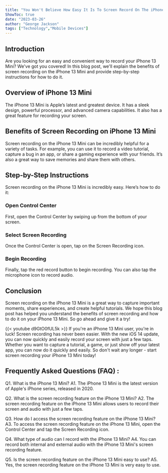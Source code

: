 ```yaml
---
title: "You Won't Believe How Easy It Is To Screen Record On The iPhone 13 Mini!"
ShowToc: true 
date: "2023-03-26"
author: "George Jackson" 
tags: ["Technology","Mobile Devices"]
---
```

## Introduction 
Are you looking for an easy and convenient way to record your iPhone 13 Mini? We've got you covered! In this blog post, we'll explain the benefits of screen recording on the iPhone 13 Mini and provide step-by-step instructions for how to do it. 

## Overview of iPhone 13 Mini 
The iPhone 13 Mini is Apple’s latest and greatest device. It has a sleek design, powerful processor, and advanced camera capabilities. It also has a great feature for recording your screen. 

## Benefits of Screen Recording on iPhone 13 Mini 
Screen recording on the iPhone 13 Mini can be incredibly helpful for a variety of tasks. For example, you can use it to record a video tutorial, capture a bug in an app, or share a gaming experience with your friends. It’s also a great way to save memories and share them with others. 

## Step-by-Step Instructions 
Screen recording on the iPhone 13 Mini is incredibly easy. Here’s how to do it: 

### Open Control Center 
First, open the Control Center by swiping up from the bottom of your screen. 

### Select Screen Recording 
Once the Control Center is open, tap on the Screen Recording icon. 

### Begin Recording 
Finally, tap the red record button to begin recording. You can also tap the microphone icon to record audio. 

## Conclusion 
Screen recording on the iPhone 13 Mini is a great way to capture important moments, share experiences, and create helpful tutorials. We hope this blog post has helped you understand the benefits of screen recording and how to do it on your iPhone 13 Mini. So go ahead and give it a try!

{{< youtube d9GtO0fUL5k >}} 
If you're an iPhone 13 Mini user, you're in luck! Screen recording has never been easier. With the new iOS 14 update, you can now quickly and easily record your screen with just a few taps. Whether you want to capture a tutorial, a game, or just show off your latest app, you can now do it quickly and easily. So don't wait any longer - start screen recording your iPhone 13 Mini today!

## Frequently Asked Questions (FAQ) :
Q1. What is the iPhone 13 Mini?
A1. The iPhone 13 Mini is the latest version of Apple's iPhone series, released in 2020.

Q2. What is the screen recording feature on the iPhone 13 Mini?
A2. The screen recording feature on the iPhone 13 Mini allows users to record their screen and audio with just a few taps.

Q3. How do I access the screen recording feature on the iPhone 13 Mini?
A3. To access the screen recording feature on the iPhone 13 Mini, open the Control Center and tap the Screen Recording icon.

Q4. What type of audio can I record with the iPhone 13 Mini?
A4. You can record both internal and external audio with the iPhone 13 Mini's screen recording feature.

Q5. Is the screen recording feature on the iPhone 13 Mini easy to use?
A5. Yes, the screen recording feature on the iPhone 13 Mini is very easy to use.


